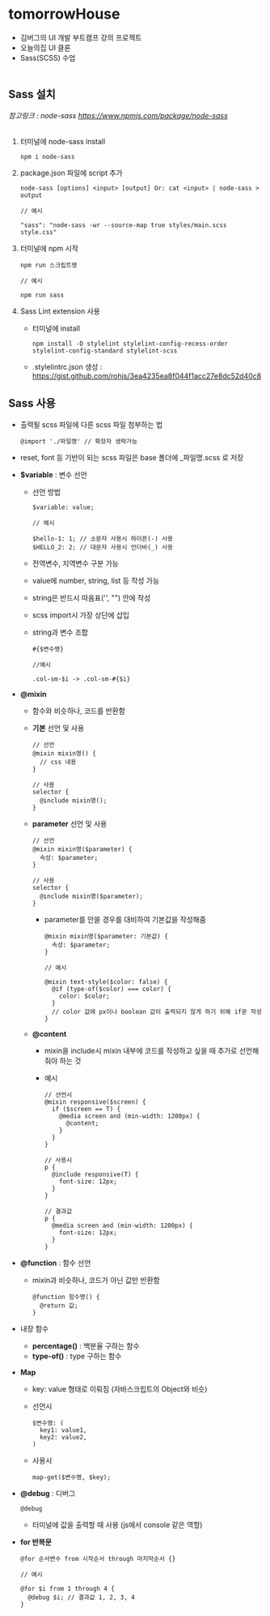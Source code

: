 # tomorrowHouse

- 김버그의 UI 개발 부트캠프 강의 프로젝트
- 오늘의집 UI 클론
- Sass(SCSS) 수업
  <br/><br/>

## Sass 설치

_참고링크 : node-sass https://www.npmjs.com/package/node-sass_
<br/><br/>

1. 터미널에 node-sass install

   ```
   npm i node-sass
   ```

2. package.json 파일에 script 추가

   ```
   node-sass [options] <input> [output] Or: cat <input> | node-sass > output
   ```

   ```
   // 예시

   "sass": "node-sass -wr --source-map true styles/main.scss style.css"
   ```

3. 터미널에 npm 시작

   ```
   npm run 스크립트명
   ```

   ```
   // 예시

   npm run sass
   ```

4. Sass Lint extension 사용

   - 터미널에 install

     ```
     npm install -D stylelint stylelint-config-recess-order stylelint-config-standard stylelint-scss
     ```

   - .stylelintrc.json 생성 : https://gist.github.com/rohjs/3ea4235ea8f044f1acc27e8dc52d40c8

## Sass 사용

- 출력될 scss 파일에 다른 scss 파일 첨부하는 법

  ```
  @import './파일명' // 확장자 생략가능
  ```

- reset, font 등 기반이 되는 scss 파일은 base 폴더에 \_파일명.scss 로 저장

- **$variable** : 변수 선언

  - 선언 방법

    ```
    $variable: value;
    ```

    ```
    // 예시

    $hello-1: 1; // 소문자 사용시 하이픈(-) 사용
    $HELLO_2: 2; // 대문자 사용시 언더바(_) 사용
    ```

  - 전역변수, 지역변수 구분 가능
  - value에 number, string, list 등 작성 가능
  - string은 반드시 따옴표('', "") 안에 작성
  - scss import시 가장 상단에 삽입
  - string과 변수 조합

    ```
    #{$변수명}
    ```

    ```
    //예시

    .col-sm-$i -> .col-sm-#{$i}
    ```

- **@mixin**

  - 함수와 비슷하나, 코드를 반환함

  - **기본** 선언 및 사용

    ```
    // 선언
    @mixin mixin명() {
      // css 내용
    }

    // 사용
    selector {
      @include mixin명();
    }
    ```

  - **parameter** 선언 및 사용

    ```
    // 선언
    @mixin mixin명($parameter) {
      속성: $parameter;
    }

    // 사용
    selector {
      @include mixin명($parameter);
    }
    ```

    - parameter를 안쓸 경우를 대비하여 기본값을 작성해줌

      ```
      @mixin mixin명($parameter: 기본값) {
        속성: $parameter;
      }
      ```

      ```
      // 예시

      @mixin text-style($color: false) {
        @if (type-of($color) === color) {
          color: $color;
        }
        // color 값에 px이나 boolean 값이 출력되지 않게 하기 위해 if문 작성
      }
      ```

  - **@content**

    - mixin을 include시 mixin 내부에 코드를 작성하고 싶을 때 추가로 선언해줘야 하는 것

    - 예시

      ```
      // 선언시
      @mixin responsive($screen) {
        if ($screen == T) {
          @media screen and (min-width: 1200px) {
            @content;
          }
        }
      }

      // 사용시
      p {
        @include responsive(T) {
          font-size: 12px;
        }
      }

      // 결과값
      p {
        @media screen and (min-width: 1200px) {
          font-size: 12px;
        }
      }
      ```

- **@function** : 함수 선언

  - mixin과 비슷하나, 코드가 아닌 값만 반환함

    ```
    @function 함수명() {
      @return 값;
    }
    ```

- 내장 함수

  - **percentage()** : 백분율 구하는 함수
  - **type-of()** : type 구하는 함수

- **Map**

  - key: value 형태로 이뤄짐 (자바스크립트의 Object와 비슷)
  - 선언시

    ```
    $변수명: (
      key1: value1,
      key2: value2,
    )
    ```

  - 사용시

    ```
    map-get($변수명, $key);
    ```

- **@debug** : 디버그

  ```
  @debug
  ```

  - 터미널에 값을 출력할 때 사용 (js에서 console 같은 역할)

- **for 반복문**

  ```
  @for 순서변수 from 시작순서 through 마지막순서 {}
  ```

  ```
  // 예시

  @for $i from 1 through 4 {
    @debug $i; // 결과값 1, 2, 3, 4
  }
  ```
